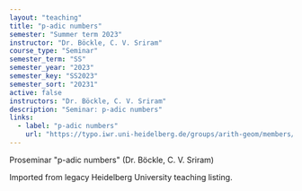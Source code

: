 ```yaml
---
layout: "teaching"
title: "p-adic numbers"
semester: "Summer term 2023"
instructor: "Dr. Böckle, C. V. Sriram"
course_type: "Seminar"
semester_term: "SS"
semester_year: "2023"
semester_key: "SS2023"
semester_sort: "20231"
active: false
instructors: "Dr. Böckle, C. V. Sriram"
description: "Seminar: p-adic numbers"
links:
  - label: "p-adic numbers"
    url: "https://typo.iwr.uni-heidelberg.de/groups/arith-geom/members/sriramcv/p-adic-numbers.html"
---
```


Proseminar "p-adic numbers" (Dr. Böckle, C. V. Sriram)

Imported from legacy Heidelberg University teaching listing.